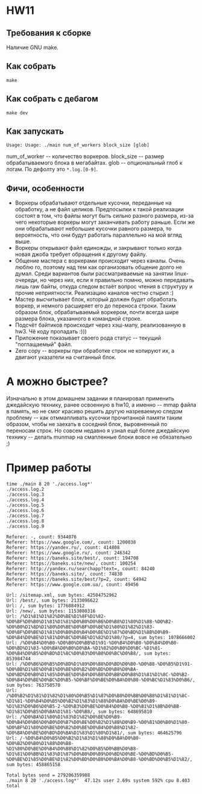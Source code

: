 # HW11
## Требования к сборке
Наличие GNU make.
## Как собрать
```
make
```
## Как собрать с дебагом
```
make dev
```
## Как запускать
```
Usage: Usage: ./main num_of_workers block_size [glob]
```
num_of_worker -- количество воркеров.
block_size -- размер обрабатываемого блока в мегабайтах.
glob -- опциональный глоб к логам. По дефолту это `*.log.[0-9]`.

## Фичи, особенности
* Воркеры обрабатывают отдельные кусочки, переданные на обработку, а не файл
целиков. Предпосылки к такой реализации состоят в том, что файлы могут быть
сильно разного размера, из-за чего некоторые воркеры могут заканчивать работу
раньше. Если же они обрабатывают небольшие кусочки равного размера, то
вероятность, что они будут работать параллельно на мой вгляд выше.
* Воркеры открывают файл единожды, и закрывают только когда новая джоба требует
обращения к другому файлу.
* Общение мастера с воркерами происходит через каналы. Очень люблю го, поэтому
над тем как организовать общение долго не думал. Среди вариантов были
рассматриваемые на занятии linux-очереди, но через них, если я правильно помню,
можно передавать лишь raw байты, откуда следом встаёт вопрос чтения в структуру
и прочие неприятности. Реализацию каналов честно стырил :)
* Мастер высчитывает блок, который должен будет обработать воркер, и немного
расширяет его до переноса строки. Таким образом блок, обрабатываемый воркером,
почти всегда шире размера блока, указанного в командной строке.
* Подсчёт байтиков происходит через хэш-мапу, реализованную в hw3. Чё коду
пропадать :)))
* Приложение показывает своего рода статус -- текущий "поглащаемый" файл.
* Zero copy -- воркеры при обработке строк не копируют их, а двигают указатели
на считанный блок.

# А можно быстрее?
Изначально в этом домашнем задании я планировал применить джедайскую технику,
ранее освоенную в hw10, а именно -- mmap файла в память, но не смог красиво
решить другую назреваемую следом проблему -- как отммапливать кусочки
прочитанной памяти таким образом, чтобы не заехать в соседний блок, выровненный
по переносам строк. Но совсем недавно я узнал ещё более джедайскую технику --
делать munmap на смапленные блоки вовсе не обязательно ;)
# Пример работы
```
time ./main 8 20 './access.log*'
./access.log.2
./access.log.3
./access.log.4
./access.log.5
./access.log.6
./access.log.7
./access.log.8
./access.log.9

Referer: -, count: 9344076
Referer: https://www.google.com/, count: 1200038
Referer: https://yandex.ru/, count: 414808
Referer: https://www.google.ru/, count: 246342
Referer: https://baneks.site/best/, count: 194708
Referer: https://baneks.site/new/, count: 100254
Referer: http://yandex.ru/searchapp?text=, count: 84240
Referer: https://baneks.site/, count: 74830
Referer: https://baneks.site/best/?p=2, count: 64942
Referer: https://www.google.com.ua/, count: 49456

Url: /sitemap.xml, sum bytes: 42504752962
Url: /best/, sum bytes: 2133096622
Url: /, sum bytes: 1776084912
Url: /new/, sum bytes: 1153080316
Url: /%D1%81%D1%82%D0%BE%D1%8F%D1%82-%D0%BF%D0%B0%D1%81%D1%81%D0%B0%D0%B6%D0%B8%D1%80%D1%8B-%D0%B2-%D0%B0%D1%8D%D1%80%D0%BE%D0%BF%D0%BE%D1%80%D1%82%D1%83-%D0%BF%D0%BE%D1%81%D0%B0%D0%B4%D0%BE%D1%87%D0%BD%D1%8B%D0%B9-%D0%B4%D0%BE%D1%81%D0%BC%D0%BE%D1%82%D1%80/?p=4, sum bytes: 1078666002
Url: /%D0%B4%D0%B0-%D0%B0%D0%BB%D1%91-%D0%B4%D0%B0-%D0%B4%D0%B0-%D0%BD%D1%83-%D0%BA%D0%B0%D0%BA-%D1%82%D0%B0%D0%BC-%D1%81-%D0%B4%D0%B5%D0%BD%D1%8C%D0%B3%D0%B0%D0%BC%D0%B8/, sum bytes: 853984744
Url: /%D0%B6%D0%B5%D0%BD%D1%89%D0%B8%D0%BD%D0%B0-%D0%B8-%D0%B5%D1%91-%D0%BB%D1%8E%D0%B1%D0%BE%D0%B2%D0%BD%D0%B8%D0%BA-%D0%BD%D0%B0%D1%85%D0%BE%D0%B4%D0%B8%D0%BB%D0%B8%D1%81%D1%8C-%D0%B2-%D0%B4%D0%BE%D0%BC%D0%B5-%D0%BF%D0%BE%D0%BA%D0%B0-%D0%BC%D1%83%D0%B6/, sum bytes: 763750570
Url: /%D0%B2%D1%81%D1%82%D1%80%D0%B5%D1%87%D0%B0%D0%BB%D0%B8%D1%81%D1%8C-%D1%81-%D0%B4%D0%B5%D0%B2%D1%83%D1%88%D0%BA%D0%BE%D0%B9-%D1%83%D0%B6%D0%B5-2-%D0%B3%D0%BE%D0%B4%D0%B0-%D0%B1%D1%8B%D0%BB-%D1%81%D0%B5%D0%BA%D1%81-%D0%B8/, sum bytes: 648695810
Url: /%D0%BA%D1%80%D1%83%D1%82%D0%BE%D0%B9-%D0%B4%D0%B6%D0%B0%D0%B7%D0%BE%D0%B2%D1%8B%D0%B9-%D0%B1%D0%B0%D1%80-%D0%BF%D1%80%D0%BE%D0%B2%D0%BE%D0%B4%D0%B8%D1%82-%D0%BA%D0%BE%D0%BD%D0%BA%D1%83%D1%80%D1%81/, sum bytes: 464625796
Url: /-%D0%B4%D0%B5%D0%B2%D1%83%D1%88%D0%BA%D0%B0-%D0%B2%D0%B0%D1%88%D0%B8-%D1%80%D0%BE%D0%B4%D0%B8%D1%82%D0%B5%D0%BB%D0%B8-%D1%81%D0%BB%D1%83%D1%87%D0%B0%D0%B9%D0%BD%D0%BE-%D0%BD%D0%B5-%D0%BE%D1%85%D0%BE%D1%82%D0%BD%D0%B8%D0%BA%D0%B8-%D0%BD%D0%B5%D1%82/, sum bytes: 458865158

Total bytes send = 279206359988
./main 8 20 './access.log*'  47.12s user 2.69s system 592% cpu 8.403 total
```
